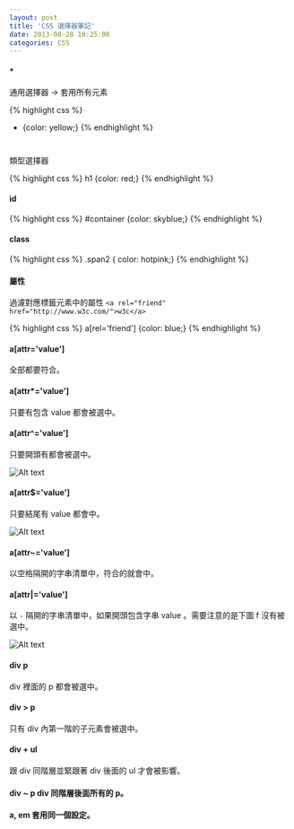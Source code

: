 ```yaml
---
layout: post
title: 'CSS 選擇器筆記'
date: 2013-08-28 10:25:00
categories: CSS
---
```

#### *
通用選擇器 -> 套用所有元素

{% highlight css %}
* {color: yellow;}
{% endhighlight %}

#### <h1> 
類型選擇器 

{% highlight css %}
h1 {color: red;}
{% endhighlight %}

#### id

{% highlight css %}
#container {color: skyblue;}
{% endhighlight %}

#### class

{% highlight css %}
.span2 { color: hotpink;}
{% endhighlight %}

#### 屬性
過濾對應標籤元素中的屬性 `<a rel="friend" href="http://www.w3c.com/">w3c</a>`

{% highlight css %}
a[rel='friend'] {color: blue;}
{% endhighlight %}   

#### a[attr='value'] 
全部都要符合。

#### a[attr*='value']
只要有包含 value 都會被選中。

#### a[attr^='value'] 
只要開頭有都會被選中。

![Alt text](http://i.imgur.com/k1AvINu.png)

#### a[attr$='value'] 
只要結尾有 value 都會中。

![Alt text](http://i.imgur.com/eMLGRE9.png)

#### a[attr~='value'] 
以空格隔開的字串清單中，符合的就會中。

#### a[attr|='value']
以 `-` 隔開的字串清單中，如果開頭包含字串 value 。需要注意的是下圖 f 沒有被選中。

![Alt text](http://i.imgur.com/MmzbsSb.png)

#### div p
div 裡面的 p 都會被選中。

#### div > p
只有 div 內第一階的子元素會被選中。

#### div + ul
跟 div 同階層並緊跟著 div 後面的 ul 才會被影響。

#### div ~ p div 同階層後面所有的 p。

#### a, em 套用同一個設定。
